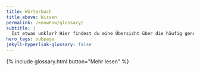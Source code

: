 ```yaml
---
title: Wörterbuch
title_above: Wissen
permalink: /knowhow/glossary/
subtitle: |
  Ist etwas unklar? Hier findest du eine Übersicht über die häufig genutzte Begriffe in Bezug auf INTIA.
hero_tags: subpage
jekyll-hyperlink-glossary: false
---
```


{% include glossary.html button="Mehr lesen" %}

